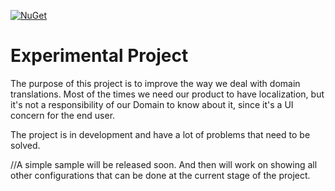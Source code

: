 [![NuGet][main-nuget-badge]][main-nuget]

[main-nuget]: https://www.nuget.org/packages/AdrianoAE.EntityFrameworkCore.Translations/
[main-nuget-badge]: https://img.shields.io/nuget/v/AdrianoAE.EntityFrameworkCore.Translations?style=flat-square&label=nuget

# Experimental Project

The purpose of this project is to improve the way we deal with domain translations. Most of the times we need our product to have localization, but it's not a responsibility of our Domain to know about it, since it's a UI concern for the end user.

The project is in development and have a lot of problems that need to be solved.

//A simple sample will be released soon. And then will work on showing all other configurations that can be done at the current stage of the project.
